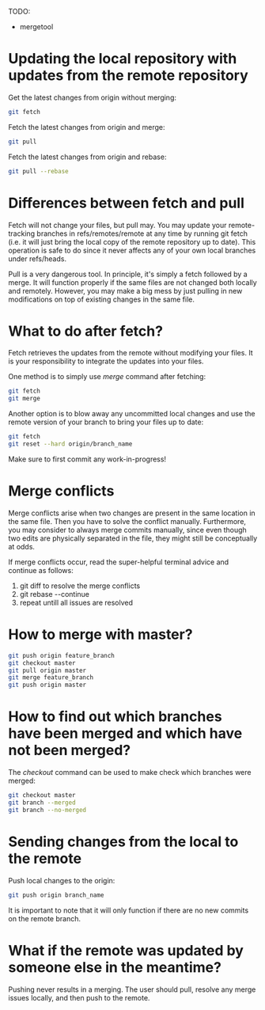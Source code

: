 TODO: 
- mergetool

<h1>Updating the local repository with updates from the remote repository</h1>

Get the latest changes from origin without merging:

```bash
git fetch
```

Fetch the latest changes from origin and merge:

```bash
git pull
```

Fetch the latest changes from origin and rebase: 

```bash
git pull --rebase
```

<h1>Differences between fetch and pull</h1>

Fetch will not change your files, but pull may.
You may update your remote-tracking branches in refs/remotes/remote at any time by running git fetch (i.e. it will just bring the local copy of the remote repository up to date).
This operation is safe to do since it never affects any of your own local branches under refs/heads.


Pull is a very dangerous tool.
In principle, it's simply a fetch followed by a merge.
It will function properly if the same files are not changed both locally and remotely.
However, you may make a big mess by just pulling in new modifications on top of existing changes in the same file. 

<h1>What to do after fetch?</h1>

Fetch retrieves the updates from the remote without modifying your files. It is your responsibility to integrate the updates into your files.

One method is to simply use <i>merge</i> command after fetching:

  ```bash
git fetch
git merge
```
  
Another option is to blow away any uncommitted local changes and use the remote version of your branch to bring your files up to date:

```bash
git fetch
git reset --hard origin/branch_name 
```

Make sure to first commit any work-in-progress! 

<h1>Merge conflicts</h1>

Merge conflicts arise when two changes are present in the same location in the same file. Then you have to solve the conflict manually.
Furthermore, you may consider to always merge commits manually, since even though two edits are physically separated in the file, they might still be conceptually at odds.

If merge conflicts occur, read the super-helpful terminal advice and continue as follows: 

1. git diff to resolve the merge conflicts
2. git rebase --continue
3. repeat untill all issues are resolved 

<h1>How to merge with master?</h1>

```bash
git push origin feature_branch
git checkout master
git pull origin master
git merge feature_branch
git push origin master
```

<h1>How to find out which branches have been merged and which have not been merged?</h1>

The <i>checkout</i> command can be used to make check which branches were merged:

```bash
git checkout master 
git branch --merged
git branch --no-merged
```

<h1>Sending changes from the local to the remote</h1>

Push local changes to the origin:

```bash
git push origin branch_name
```
  
It is important to note that it will only function if there are no new commits on the remote branch.
  
<h1>What if the remote was updated by someone else in the meantime?</h1>
  
Pushing never results in a merging.
The user should pull, resolve any merge issues locally, and then push to the remote. 
